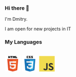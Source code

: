 ### Hi there 👋

I'm Dmitry.

I am open for new projects in IT

### My Languages
<br>
<img src="https://github.com/devicons/devicon/blob/master/icons/html5/html5-original-wordmark.svg" width="50" height="50"> <img src="https://github.com/devicons/devicon/blob/master/icons/css3/css3-original-wordmark.svg" width="50" height="50"> <img src="https://github.com/devicons/devicon/blob/master/icons/javascript/javascript-original.svg" width="50" height="50">
<br>
